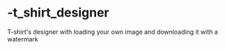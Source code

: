 # -t_shirt_designer
T-shirt's designer with loading your own image and downloading it with a watermark
